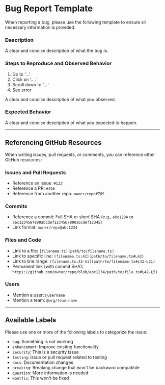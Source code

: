 # Bug Report Template

When reporting a bug, please use the following template to ensure all necessary information is provided.

### Description

A clear and concise description of what the bug is.

### Steps to Reproduce and Observed Behavior

1. Go to '...'
2. Click on '....'
3. Scroll down to '....'
4. See error

A clear and concise description of what you observed.

### Expected Behavior

A clear and concise description of what you expected to happen.

---

## Referencing GitHub Resources

When writing issues, pull requests, or comments, you can reference other GitHub resources:

### Issues and Pull Requests
- Reference an issue: `#123`
- Reference a PR: `#456`
- Reference from another repo: `owner/repo#789`

### Commits
- Reference a commit: Full SHA or short SHA (e.g., `abc1234` or `abc1234567890abcdef1234567890abcdef12345`)
- Link format: `owner/repo@abc1234`

### Files and Code
- Link to a file: `[filename.ts](path/to/filename.ts)`
- Link to specific line: `[filename.ts:42](path/to/filename.ts#L42)`
- Link to line range: `[filename.ts:42-51](path/to/filename.ts#L42-L51)`
- Permanent link (with commit SHA): `https://github.com/owner/repo/blob/abc1234/path/to/file.ts#L42-L51`

### Users
- Mention a user: `@username`
- Mention a team: `@org/team-name`

---

## Available Labels

Please use one or more of the following labels to categorize the issue:

- `bug`: Something is not working
- `enhancement`: Improve existing functionality
- `security`: This is a security issue
- `testing`: Issue or pull request related to testing
- `docs`: Documentation changes
- `breaking`: Breaking change that won't be backward compatible
- `question`: More information is needed
- `wontfix`: This won't be fixed
